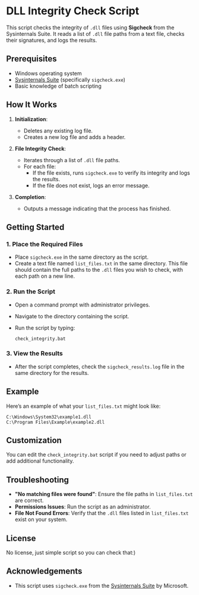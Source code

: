 # DLL Integrity Check Script

This script checks the integrity of `.dll` files using **Sigcheck** from the Sysinternals Suite. It reads a list of `.dll` file paths from a text file, checks their signatures, and logs the results.

## Prerequisites

- Windows operating system
- [Sysinternals Suite](https://docs.microsoft.com/en-us/sysinternals/downloads/sysinternals-suite) (specifically `sigcheck.exe`)
- Basic knowledge of batch scripting

## How It Works

1. **Initialization**:
   - Deletes any existing log file.
   - Creates a new log file and adds a header.

2. **File Integrity Check**:
   - Iterates through a list of `.dll` file paths.
   - For each file:
     - If the file exists, runs `sigcheck.exe` to verify its integrity and logs the results.
     - If the file does not exist, logs an error message.

3. **Completion**:
   - Outputs a message indicating that the process has finished.

## Getting Started

### 1. Place the Required Files

- Place `sigcheck.exe` in the same directory as the script.
- Create a text file named `list_files.txt` in the same directory. This file should contain the full paths to the `.dll` files you wish to check, with each path on a new line.

### 2. Run the Script

- Open a command prompt with administrator privileges.
- Navigate to the directory containing the script.
- Run the script by typing:

  ```batch
  check_integrity.bat
  ```

### 3. View the Results

- After the script completes, check the `sigcheck_results.log` file in the same directory for the results.

## Example

Here’s an example of what your `list_files.txt` might look like:

```
C:\Windows\System32\example1.dll
C:\Program Files\Example\example2.dll
```

## Customization

You can edit the `check_integrity.bat` script if you need to adjust paths or add additional functionality.

## Troubleshooting

- **"No matching files were found"**: Ensure the file paths in `list_files.txt` are correct.
- **Permissions Issues**: Run the script as an administrator.
- **File Not Found Errors**: Verify that the `.dll` files listed in `list_files.txt` exist on your system.

## License

No license, just simple script so you can check that:)

## Acknowledgements

- This script uses `sigcheck.exe` from the [Sysinternals Suite](https://docs.microsoft.com/en-us/sysinternals/downloads/sysinternals-suite) by Microsoft.
